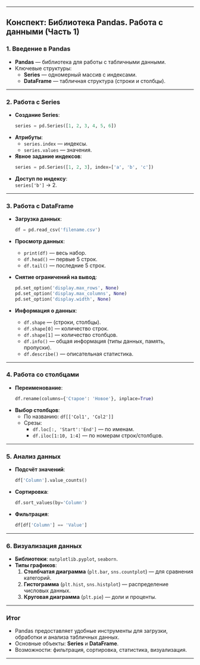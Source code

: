 
---

## **Конспект: Библиотека Pandas. Работа с данными (Часть 1)**

### **1. Введение в Pandas**
- **Pandas** — библиотека для работы с табличными данными.
- Ключевые структуры:
  - **Series** — одномерный массив с индексами.
  - **DataFrame** — табличная структура (строки и столбцы).

---

### **2. Работа с Series**
- **Создание Series**:
  ```python
  series = pd.Series([1, 2, 3, 4, 5, 6])
  ```
- **Атрибуты**:
  - `series.index` — индексы.
  - `series.values` — значения.
- **Явное задание индексов**:
  ```python
  series = pd.Series([1, 2, 3], index=['a', 'b', 'c'])
  ```
- **Доступ по индексу**:  
  `series['b']` → 2.

---

### **3. Работа с DataFrame**
- **Загрузка данных**:
  ```python
  df = pd.read_csv('filename.csv')
  ```
- **Просмотр данных**:
  - `print(df)` — весь набор.
  - `df.head()` — первые 5 строк.
  - `df.tail()` — последние 5 строк.

- **Снятие ограничений на вывод**:
  ```python
  pd.set_option('display.max_rows', None)
  pd.set_option('display.max_columns', None)
  pd.set_option('display.width', None)
  ```

- **Информация о данных**:
  - `df.shape` — (строки, столбцы).
  - `df.shape[0]` — количество строк.
  - `df.shape[1]` — количество столбцов.
  - `df.info()` — общая информация (типы данных, память, пропуски).
  - `df.describe()` — описательная статистика.

---

### **4. Работа со столбцами**
- **Переименование**:
  ```python
  df.rename(columns={'Старое': 'Новое'}, inplace=True)
  ```
- **Выбор столбцов**:
  - По названию: `df[['Col1', 'Col2']]`
  - Срезы:
    - `df.loc[:, 'Start':'End']` — по именам.
    - `df.iloc[1:10, 1:4]` — по номерам строк/столбцов.

---

### **5. Анализ данных**
- **Подсчёт значений**:
  ```python
  df['Column'].value_counts()
  ```
- **Сортировка**:
  ```python
  df.sort_values(by='Column')
  ```
- **Фильтрация**:
  ```python
  df[df['Column'] == 'Value']
  ```

---

### **6. Визуализация данных**
- **Библиотеки**: `matplotlib.pyplot`, `seaborn`.
- **Типы графиков**:
  1. **Столбчатая диаграмма** (`plt.bar`, `sns.countplot`) — для сравнения категорий.
  2. **Гистограмма** (`plt.hist`, `sns.histplot`) — распределение числовых данных.
  3. **Круговая диаграмма** (`plt.pie`) — доли и проценты.

---

### **Итог**
- Pandas предоставляет удобные инструменты для загрузки, обработки и анализа табличных данных.
- Основные объекты: **Series** и **DataFrame**.
- Возможности: фильтрация, сортировка, статистика, визуализация.

--- 

